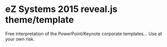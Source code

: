 # eZ Systems 2015 reveal.js theme/template

Free interpretation of the PowerPoint/Keynote corporate templates... Use at your
own risk.
